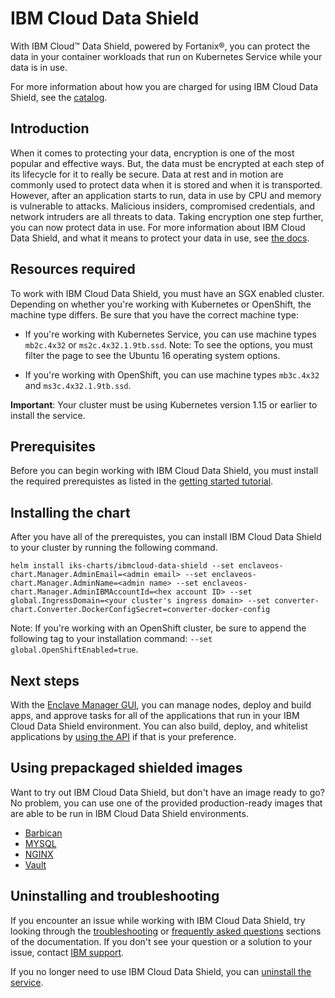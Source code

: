 # IBM Cloud Data Shield

With IBM Cloud™ Data Shield, powered by Fortanix®, you can protect the data in your container workloads that run on Kubernetes Service while your data is in use.

For more information about how you are charged for using IBM Cloud Data Shield, see the [catalog](https://cloud.ibm.com/catalog/data-shield).

## Introduction

When it comes to protecting your data, encryption is one of the most popular and effective ways. But, the data must be encrypted at each step of its lifecycle for it to really be secure. Data at rest and in motion are commonly used to protect data when it is stored and when it is transported. However, after an application starts to run, data in use by CPU and memory is vulnerable to attacks. Malicious insiders, compromised credentials, and network intruders are all threats to data. Taking encryption one step further, you can now protect data in use. For more information about IBM Cloud Data Shield, and what it means to protect your data in use, see [the docs](https://cloud.ibm.com/docs/data-shield?topic=data-shield-about#about).



## Resources required

To work with IBM Cloud Data Shield, you must have an SGX enabled cluster. Depending on whether you're working with Kubernetes or OpenShift, the machine type differs. Be sure that you have the correct machine type:

  * If you're working with Kubernetes Service, you can use machine types `mb2c.4x32` or `ms2c.4x32.1.9tb.ssd`. Note: To see the options, you must filter the page to see the Ubuntu 16 operating system options.
  
  * If you're working with OpenShift, you can use machine types `mb3c.4x32` and `ms3c.4x32.1.9tb.ssd`.

**Important**: Your cluster must be using Kubernetes version 1.15 or earlier to install the service.


## Prerequisites

Before you can begin working with IBM Cloud Data Shield, you must install the required prerequistes as listed in the [getting started tutorial](https://cloud.ibm.com/docs/data-shield?topic=data-shield-getting-started).



## Installing the chart

After you have all of the prerequistes, you can install IBM Cloud Data Shield to your cluster by running the following command.


```
helm install iks-charts/ibmcloud-data-shield --set enclaveos-chart.Manager.AdminEmail=<admin email> --set enclaveos-chart.Manager.AdminName=<admin name> --set enclaveos-chart.Manager.AdminIBMAccountId=<hex account ID> --set global.IngressDomain=<your cluster's ingress domain> --set converter-chart.Converter.DockerConfigSecret=converter-docker-config
```

Note: If you're working with an OpenShift cluster, be sure to append the following tag to your installation command: `--set global.OpenShiftEnabled=true`.



## Next steps

With the [Enclave Manager GUI](https://cloud.ibm.com/docs/data-shield?topic=data-shield-enclave-manager), you can manage nodes, deploy and build apps, and approve tasks for all of the applications that run in your IBM Cloud Data Shield environment. You can also build, deploy, and whitelist applications by [using the API](https://cloud.ibm.com/docs/data-shield?topic=data-shield-convert) if that is your preference.


## Using prepackaged shielded images

Want to try out IBM Cloud Data Shield, but don't have an image ready to go? No problem, you can use one of the provided production-ready images that are able to be run in IBM Cloud Data Shield environments.

* [Barbican](https://cloud.ibm.com/docs/Registry?topic=RegistryImages-datashield-barbican_starter#datashield-barbican_starter)
* [MYSQL](https://cloud.ibm.com/docs/Registry?topic=RegistryImages-datashield-mysql_starter#datashield-mysql_starter)
* [NGINX](https://cloud.ibm.com/docs/Registry?topic=RegistryImages-datashield-nginx_starter#datashield-nginx_starter)
* [Vault](https://cloud.ibm.com/docs/Registry?topic=RegistryImages-datashield-vault_starter#datashield-vault_starter)


## Uninstalling and troubleshooting

If you encounter an issue while working with IBM Cloud Data Shield, try looking through the [troubleshooting](https://cloud.ibm.com/docs/data-shield?topic=data-shield-troubleshooting#troubleshooting) or [frequently asked questions](https://cloud.ibm.com/docs/data-shield?topic=data-shield-faq#faq) sections of the documentation. If you don't see your question or a solution to your issue, contact [IBM support](https://cloud.ibm.com/docs/get-support?topic=get-support-getting-customer-support#getting-customer-support).

If you no longer need to use IBM Cloud Data Shield, you can [uninstall the service](https://cloud.ibm.com/docs/data-shield?topic=data-shield-uninstall#uninstall).
